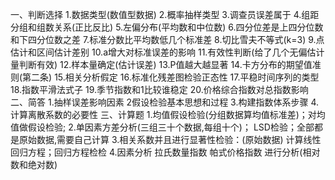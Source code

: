 一、判断选择
 1.数据类型(数值型数据)
 2.概率抽样类型
 3.调查员误差属于
 4.组距分组和组数关系(正比反比)
 5.左偏分布(平均数和中位数)
 6.四分位差是上四分位数和下四分位数之差
 7.标准分数比平均数低几个标准差
 8.切比雪夫不等式(k=3)
 9.点估计和区间估计差别
 10.a增大对标准误差的影响
 11.有效性判断(给了几个无偏估计量判断有效)
 12.样本量确定(估计误差)
 13.P值越大越显著
 14.卡方分布的期望值准则(第二条)
 15.相关分析假定
 16.标准化残差图检验正态性
 17.平稳时间序列的类型
 18.指数平滑法式子
 19.季节指数和1比较谁稳定
 20.价格综合指数对总指数影响
 二、简答
 1.抽样误差影响因素
 2假设检验基本思想和过程
 3.构建指数体系步骤
 4.计算离散系数的必要性
 三、计算题
 1.均值假设检验(分组数据算均值标准差)；对均值做假设检验;
 2.单因素方差分析(三组三十个数据,每组十个)； LSD检验；全部都是原始数据,需要自己计算
 3.相关系数并且进行显著性检验：(原始数据)
 计算线性回归方程；回归方程检检
 4.因素分析
 拉氏数量指数
 帕式价格指数
 进行分析(相对数和绝对数)
 ​

 